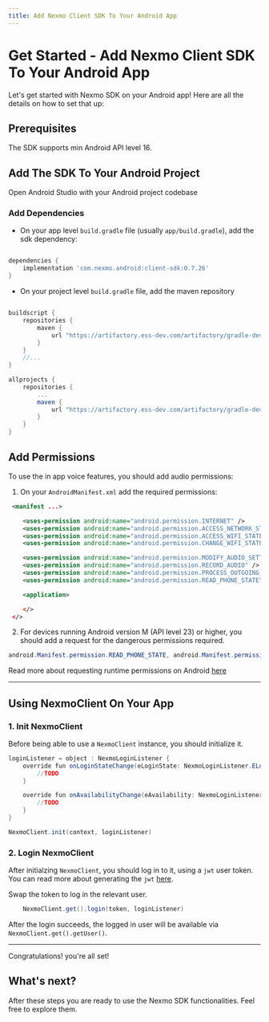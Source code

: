 ```yaml
---
title: Add Nexmo Client SDK To Your Android App 
---
```


# Get Started - Add Nexmo Client SDK To Your Android App

Let's get started with Nexmo SDK on your Android app! Here are all the details on how to set that up:

## Prerequisites

The SDK supports min Android API level 16.

## Add The SDK To Your Android Project

Open Android Studio with your Android project codebase

### Add Dependencies

- On your app level `build.gradle` file (usually `app/build.gradle`), add the sdk  dependency:

```groovy

dependencies {
    implementation 'com.nexmo.android:client-sdk:0.7.26'
}

```

- On your project level `build.gradle` file, add the maven repository

```groovy

buildscript {
    repositories {
        maven {
            url "https://artifactory.ess-dev.com/artifactory/gradle-dev-local"
        }
    }
    //...
}

allprojects {
    repositories {
        ...
        maven {
            url "https://artifactory.ess-dev.com/artifactory/gradle-dev-local"
        }
    }
}

```

## Add Permissions

To use the in app voice features, you should add audio permissions:

1. On your `AndroidManifest.xml` add the required permissions:

```xml
 <manifest ...>

    <uses-permission android:name="android.permission.INTERNET" />
    <uses-permission android:name="android.permission.ACCESS_NETWORK_STATE" />
    <uses-permission android:name="android.permission.ACCESS_WIFI_STATE" />
    <uses-permission android:name="android.permission.CHANGE_WIFI_STATE" />

    <uses-permission android:name="android.permission.MODIFY_AUDIO_SETTINGS" />
    <uses-permission android:name="android.permission.RECORD_AUDIO" />
    <uses-permission android:name="android.permission.PROCESS_OUTGOING_CALLS" />
    <uses-permission android:name="android.permission.READ_PHONE_STATE" />

    <application>

    </>
 </>
```

2. For devices running Android version M (API level 23) or higher, you should add a request for the dangerous permissions required.

```java
android.Manifest.permission.READ_PHONE_STATE, android.Manifest.permission.RECORD_AUDIO, android.Manifest.permission.PROCESS_OUTGOING_CALLS
```

Read more about requesting runtime permissions on Android [here]("https://developer.android.com/training/permissions/requesting")

---

## Using NexmoClient On Your App

### 1. Init NexmoClient

Before being able to use a `NexmoClient` instance, you should initialize it.

```java
loginListener = object : NexmoLoginListener {
    override fun onLoginStateChange(eLoginState: NexmoLoginListener.ELoginState, eLoginStateReason: NexmoLoginListener.ELoginStateReason) {
        //TODO
    }

    override fun onAvailabilityChange(eAvailability: NexmoLoginListener.EAvailability, nexmoConnectionState: NexmoConnectionState) {
        //TODO
    }
}

NexmoClient.init(context, loginListener)
```

### 2. Login NexmoClient

After initialzing `NexmoClient`, you should log in to it, using a `jwt` user token. You can read more about generating the `jwt` [here](_documentation/client-sdk/concepts/jwt-acl).

Swap the token to log in the relevant user.

```java
    NexmoClient.get().login(token, loginListener)
```

After the login succeeds, the logged in user will be available via `NexmoClient.get().getUser()`.

---

Congratulations! you're all set!

## What's next?

After these steps you are ready to use the Nexmo SDK functionalities.
Feel free to explore them.
